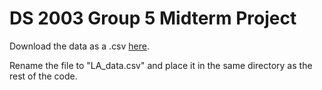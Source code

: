 # DS 2003 Group 5 Midterm Project

Download the data as a .csv [here](https://catalog.data.gov/dataset/crime-data-from-2020-to-present).

Rename the file to "LA_data.csv" and place it in the same directory as the rest of the code.
